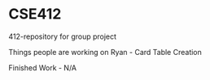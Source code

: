# CSE412
412-repository for group project

Things people are working on
Ryan - Card Table Creation

Finished Work - N/A
